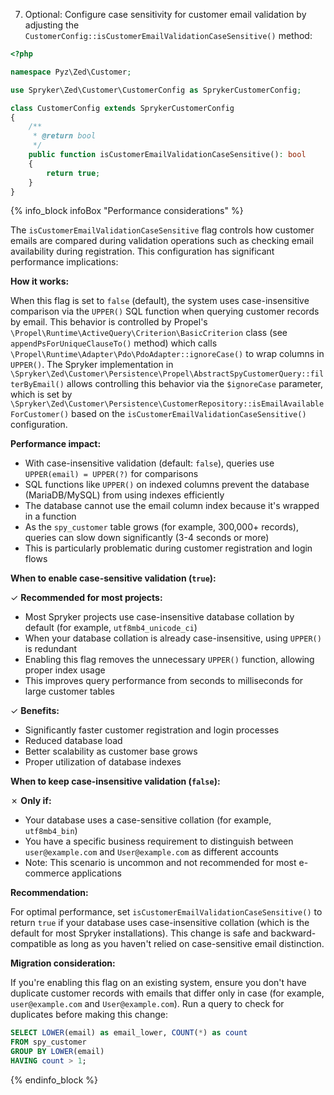 7. Optional: Configure case sensitivity for customer email validation by adjusting the `CustomerConfig::isCustomerEmailValidationCaseSensitive()` method:

```php
<?php

namespace Pyz\Zed\Customer;

use Spryker\Zed\Customer\CustomerConfig as SprykerCustomerConfig;

class CustomerConfig extends SprykerCustomerConfig
{
    /**
     * @return bool
     */
    public function isCustomerEmailValidationCaseSensitive(): bool
    {
        return true;
    }
}
```

{% info_block infoBox "Performance considerations" %}

The `isCustomerEmailValidationCaseSensitive` flag controls how customer emails are compared during validation operations such as checking email availability during registration. This configuration has significant performance implications:

**How it works:**

When this flag is set to `false` (default), the system uses case-insensitive comparison via the `UPPER()` SQL function when querying customer records by email. This behavior is controlled by Propel's `\Propel\Runtime\ActiveQuery\Criterion\BasicCriterion` class (see `appendPsForUniqueClauseTo()` method) which calls `\Propel\Runtime\Adapter\Pdo\PdoAdapter::ignoreCase()` to wrap columns in `UPPER()`. The Spryker implementation in `\Spryker\Zed\Customer\Persistence\Propel\AbstractSpyCustomerQuery::filterByEmail()` allows controlling this behavior via the `$ignoreCase` parameter, which is set by `\Spryker\Zed\Customer\Persistence\CustomerRepository::isEmailAvailableForCustomer()` based on the `isCustomerEmailValidationCaseSensitive()` configuration.

**Performance impact:**

- With case-insensitive validation (default: `false`), queries use `UPPER(email) = UPPER(?)` for comparisons
- SQL functions like `UPPER()` on indexed columns prevent the database (MariaDB/MySQL) from using indexes efficiently
- The database cannot use the email column index because it's wrapped in a function
- As the `spy_customer` table grows (for example, 300,000+ records), queries can slow down significantly (3-4 seconds or more)
- This is particularly problematic during customer registration and login flows

**When to enable case-sensitive validation (`true`):**

✓ **Recommended for most projects:**
- Most Spryker projects use case-insensitive database collation by default (for example, `utf8mb4_unicode_ci`)
- When your database collation is already case-insensitive, using `UPPER()` is redundant
- Enabling this flag removes the unnecessary `UPPER()` function, allowing proper index usage
- This improves query performance from seconds to milliseconds for large customer tables

✓ **Benefits:**
- Significantly faster customer registration and login processes
- Reduced database load
- Better scalability as customer base grows
- Proper utilization of database indexes

**When to keep case-insensitive validation (`false`):**

✗ **Only if:**
- Your database uses a case-sensitive collation (for example, `utf8mb4_bin`)
- You have a specific business requirement to distinguish between `user@example.com` and `User@example.com` as different accounts
- Note: This scenario is uncommon and not recommended for most e-commerce applications

**Recommendation:**

For optimal performance, set `isCustomerEmailValidationCaseSensitive()` to return `true` if your database uses case-insensitive collation (which is the default for most Spryker installations). This change is safe and backward-compatible as long as you haven't relied on case-sensitive email distinction.

**Migration consideration:**

If you're enabling this flag on an existing system, ensure you don't have duplicate customer records with emails that differ only in case (for example, `user@example.com` and `User@example.com`). Run a query to check for duplicates before making this change:

```sql
SELECT LOWER(email) as email_lower, COUNT(*) as count
FROM spy_customer
GROUP BY LOWER(email)
HAVING count > 1;
```

{% endinfo_block %}
